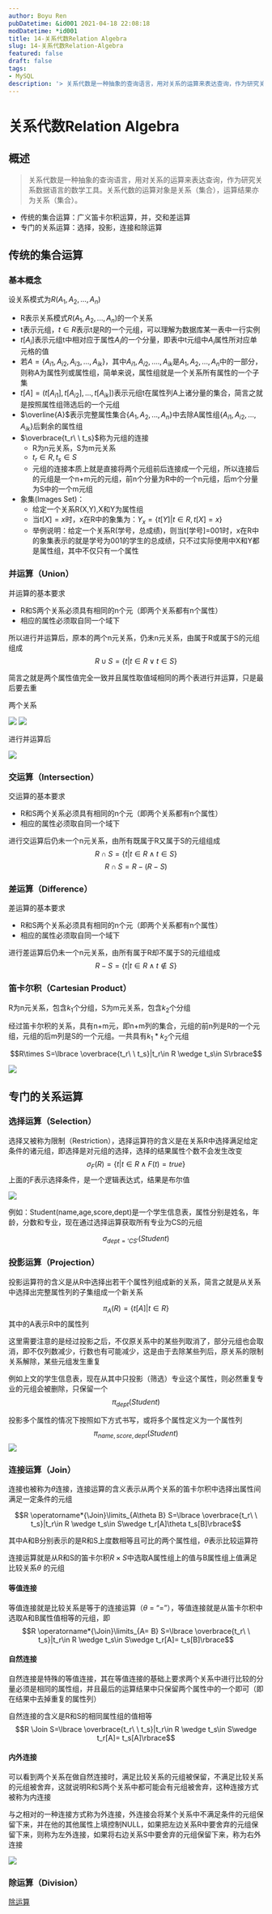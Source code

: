 ```yaml
---
author: Boyu Ren
pubDatetime: &id001 2021-04-18 22:08:18
modDatetime: *id001
title: 14-关系代数Relation Algebra
slug: 14-关系代数Relation-Algebra
featured: false
draft: false
tags:
- MySQL
description: '> 关系代数是一种抽象的查询语言，用对关系的运算来表达查询，作为研究关系数据语言的数学工具。关系代数的运算对象是关系（集合），运算结果亦为关系（集合）。'
---
```


# 关系代数Relation Algebra

## 概述

> 关系代数是一种抽象的查询语言，用对关系的运算来表达查询，作为研究关系数据语言的数学工具。关系代数的运算对象是关系（集合），运算结果亦为关系（集合）。


- 传统的集合运算：广义笛卡尔积运算，并，交和差运算
- 专门的关系运算：选择，投影，连接和除运算



## 传统的集合运算

### 基本概念

设关系模式为$R(A_1,A_2,...,A_n)$
- R表示关系模式$R(A_1,A_2,...,A_n)$的一个关系
- t表示元组，$t\in R$表示t是R的一个元组，可以理解为数据库某一表中一行实例
- $t[A_i]$表示元组t中相对应于属性$A_i$的一个分量，即表中t元组中$A_i$属性所对应单元格的值
- 若$A=\lbrace A_{i1},A_{i2},A_{i3},...,A_{ik}\rbrace$，其中$A_{i1},A_{i2},....,A_{ik}$是$A_1,A_2,...,A_n$中的一部分，则称A为属性列或属性组，简单来说，属性组就是一个关系所有属性的一个子集
- $t[A]=(t[A_{i1}],t[A_{i2}],...,t[A_{ik}])$表示元组t在属性列A上诸分量的集合，简言之就是按照属性组筛选后的一个元组
- $\overline{A}$表示完整属性集合$\lbrace A_1,A_2,...,A_n\rbrace$中去除A属性组$\lbrace A_{i1},A_{i2},...,A_{ik}\rbrace$后剩余的属性组
- $\overbrace{t_r\ \ t_s}$称为元组的连接
  - R为n元关系，S为m元关系
  - $t_r\in R,t_s\in S$
  - 元组的连接本质上就是直接将两个元组前后连接成一个元组，所以连接后的元组是一个n+m元的元组，前n个分量为R中的一个n元组，后m个分量为S中的一个m元组
- 象集(Images Set)：
  - 给定一个关系R(X,Y),X和Y为属性组
  - 当$t[X]=x$时，x在R中的象集为：$Y_x=\lbrace t[Y] | t\in R,t[X]=x\rbrace$
  - 举例说明：给定一个关系R(学号，总成绩)，则当t[学号]=001时，x在R中的象集表示的就是学号为001的学生的总成绩，只不过实际使用中X和Y都是属性组，其中不仅只有一个属性

### 并运算（Union）

并运算的基本要求
- R和S两个关系必须具有相同的n个元（即两个关系都有n个属性）
- 相应的属性必须取自同一个域下

所以进行并运算后，原本的两个n元关系，仍未n元关系，由属于R或属于S的元组组成
$$R\cup S=\lbrace t|t\in R\vee t\in S\rbrace$$

简言之就是两个属性值完全一致并且属性取值域相同的两个表进行并运算，只是最后要去重

两个关系

![](https://ywrbyimg.oss-cn-chengdu.aliyuncs.com/img/xxxtable1.png)
![](https://ywrbyimg.oss-cn-chengdu.aliyuncs.com/img/xxxtable2.png)

进行并运算后

![](https://ywrbyimg.oss-cn-chengdu.aliyuncs.com/img/xxxtable3.png)


### 交运算（Intersection）

交运算的基本要求
- R和S两个关系必须具有相同的n个元（即两个关系都有n个属性）
- 相应的属性必须取自同一个域下

进行交运算后仍未一个n元关系，由所有既属于R又属于S的元组组成
$$R\cap S=\lbrace t|t\in R\wedge t\in S\rbrace$$
$$R\cap S=R-(R-S)$$

### 差运算（Difference）

差运算的基本要求
- R和S两个关系必须具有相同的n个元（即两个关系都有n个属性）
- 相应的属性必须取自同一个域下

进行差运算后仍未一个n元关系，由所有属于R却不属于S的元组组成
$$R- S=\lbrace t|t\in R\wedge t\notin S\rbrace$$

### 笛卡尔积（Cartesian Product）

R为n元关系，包含$k_1$个分组，S为m元关系，包含$k_2$个分组

经过笛卡尔积的关系，具有n+m元，即n+m列的集合，元组的前n列是R的一个元组，元组的后m列是S的一个元组。一共具有$k_1*k_2$个元组

$$R\times S=\lbrace \overbrace{t_r\ \ t_s}|t_r\in R \wedge t_s\in S\rbrace$$


![](https://ywrbyimg.oss-cn-chengdu.aliyuncs.com/img/dikaerji.png)


## 专门的关系运算

### 选择运算（Selection）
选择又被称为限制（Restriction），选择运算符的含义是在关系R中选择满足给定条件的诸元组，即选择是对元组的选择，选择的结果属性个数不会发生改变
$$\sigma_{F}(R)=\lbrace t|t\in R\wedge F(t)=true\rbrace$$
上面的F表示选择条件，是一个逻辑表达式，结果是布尔值

![](https://ywrbyimg.oss-cn-chengdu.aliyuncs.com/img/selection.png)

例如：Student(name,age,score,dept)是一个学生信息表，属性分别是姓名，年龄，分数和专业，现在通过选择运算获取所有专业为CS的元组

$$\sigma_{dept='CS'}(Student)$$

### 投影运算（Projection）

投影运算符的含义是从R中选择出若干个属性列组成新的关系，简言之就是从关系中选择出完整属性列的子集组成一个新关系

$$\pi_A(R)=\lbrace t[A]|t\in R\rbrace$$
其中的A表示R中的属性列

这里需要注意的是经过投影之后，不仅原关系中的某些列取消了，部分元组也会取消，即不仅列数减少，行数也有可能减少，这是由于去除某些列后，原关系的限制关系解除，某些元组发生重复

例如上文的学生信息表，现在从其中只投影（筛选）专业这个属性，则必然重复专业的元组会被删除，只保留一个
$$\pi_{dept}(Student)$$

投影多个属性的情况下按照如下方式书写，或将多个属性定义为一个属性列
$$\pi_{name,score,dept}(Student)$$
![](https://ywrbyimg.oss-cn-chengdu.aliyuncs.com/img/projection.png)

### 连接运算（Join）

连接也被称为$\theta$连接，连接运算的含义表示从两个关系的笛卡尔积中选择出属性间满足一定条件的元组

$$R \operatorname*{\Join}\limits_{A\theta B} S=\lbrace \overbrace{t_r\ \ t_s}|t_r\in R \wedge t_s\in S\wedge t_r[A]\theta t_s[B]\rbrace$$

其中A和B分别表示的是R和S上度数相等且可比的两个属性组，$\theta$表示比较运算符

连接运算就是从R和S的笛卡尔积$R\times S$中选取A属性组上的值与B属性组上值满足比较关系$\theta$ 的元组

#### 等值连接
等值连接就是比较关系是等于的连接运算（$\theta$ = “=”），等值连接就是从笛卡尔积中选取A和B属性值相等的元组，即
$$R \operatorname*{\Join}\limits_{A= B} S=\lbrace \overbrace{t_r\ \ t_s}|t_r\in R \wedge t_s\in S\wedge t_r[A]= t_s[B]\rbrace$$

#### 自然连接
自然连接是特殊的等值连接，其在等值连接的基础上要求两个关系中进行比较的分量必须是相同的属性组，并且最后的运算结果中只保留两个属性中的一个即可（即在结果中去掉重复的属性列）

自然连接的含义是R和S的相同属性组的值相等
$$R \Join S=\lbrace \overbrace{t_r\ \ t_s}|t_r\in R \wedge t_s\in S\wedge t_r[A]= t_s[A]\rbrace$$


#### 内外连接
可以看到两个关系在做自然连接时，满足比较关系的元组被保留，不满足比较关系的元组被舍弃，这就说明R和S两个关系中都可能会有元组被舍弃，这种连接方式被称为内连接

与之相对的一种连接方式称为外连接，外连接会将某个关系中不满足条件的元组保留下来，并在他的其他属性上填控制NULL，如果把左边关系R中要舍弃的元组保留下来，则称为左外连接，如果将右边关系S中要舍弃的元组保留下来，称为右外连接

![](https://ywrbyimg.oss-cn-chengdu.aliyuncs.com/img/djasio.png)

### 除运算（Division）

[除运算](https://blog.csdn.net/weixin_42023723/article/details/80876568)
